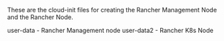 These are the cloud-init files for creating the Rancher Management Node and the Rancher Node.

user-data - Rancher Management node
user-data2 - Rancher K8s Node
